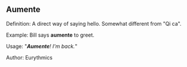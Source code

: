 ## Aumente

Definition: A direct way of saying hello. Somewhat different from "Qi ca".

Example: Bill says __aumente__ to greet.

Usage: "*__Aumente__! I'm back.*"

Author: Eurythmics
